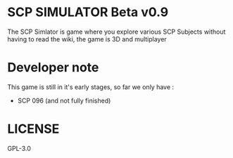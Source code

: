 # SCP SIMULATOR Beta v0.9
The SCP Simlator is game where you explore various SCP Subjects without having to read the wiki, the game is 3D and multiplayer
# Developer note
This game is still in it's early stages, so far we only have :
- SCP 096 (and not fully finished)
# LICENSE
GPL-3.0
